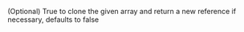(Optional) True to clone the given array and return a new reference if necessary,
defaults to false
